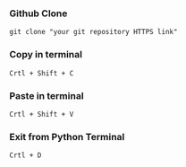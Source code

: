 ### Github Clone
    git clone "your git repository HTTPS link"

### Copy in terminal
    Crtl + Shift + C

### Paste in terminal
    Crtl + Shift + V


### Exit from Python Terminal
    Crtl + D
